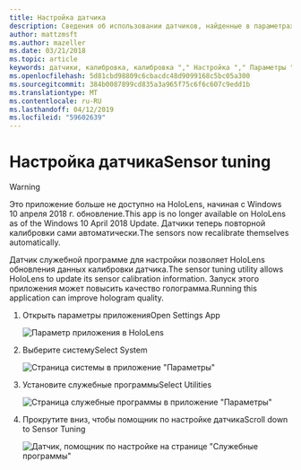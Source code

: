 ```yaml
---
title: Настройка датчика
description: Сведения об использовании датчиков, найденные в параметрах HoloLens служебной программе для настройки.
author: mattzmsft
ms.author: mazeller
ms.date: 03/21/2018
ms.topic: article
keywords: датчики, калибровка, калибровка "," Настройка "," Параметры "," Практическое руководство
ms.openlocfilehash: 5d81cbd98809c6cbacdc48d9099168c5bc05a300
ms.sourcegitcommit: 384b0087899cd835a3a965f75c6f6c607c9edd1b
ms.translationtype: MT
ms.contentlocale: ru-RU
ms.lasthandoff: 04/12/2019
ms.locfileid: "59602639"
---
```

# <a name="sensor-tuning"></a><span data-ttu-id="48782-104">Настройка датчика</span><span class="sxs-lookup"><span data-stu-id="48782-104">Sensor tuning</span></span>

>[!WARNING]
><span data-ttu-id="48782-105">Это приложение больше не доступно на HoloLens, начиная с Windows 10 апреля 2018 г. обновление.</span><span class="sxs-lookup"><span data-stu-id="48782-105">This app is no longer available on HoloLens as of the Windows 10 April 2018 Update.</span></span> <span data-ttu-id="48782-106">Датчики теперь повторной калибровки сами автоматически.</span><span class="sxs-lookup"><span data-stu-id="48782-106">The sensors now recalibrate themselves automatically.</span></span> 

<span data-ttu-id="48782-107">Датчик служебной программе для настройки позволяет HoloLens обновления данных калибровки датчика.</span><span class="sxs-lookup"><span data-stu-id="48782-107">The sensor tuning utility allows HoloLens to update its sensor calibration information.</span></span> <span data-ttu-id="48782-108">Запуск этого приложения может повысить качество голограмма.</span><span class="sxs-lookup"><span data-stu-id="48782-108">Running this application can improve hologram quality.</span></span>

1. <span data-ttu-id="48782-109">Открыть параметры приложения</span><span class="sxs-lookup"><span data-stu-id="48782-109">Open Settings App</span></span>

   ![Параметр приложения в HoloLens](images/settingssensortuning-500px.png)
  
2. <span data-ttu-id="48782-111">Выберите систему</span><span class="sxs-lookup"><span data-stu-id="48782-111">Select System</span></span>

   ![Страница системы в приложение "Параметры"](images/systemsensortuning-500px.png)
  
3. <span data-ttu-id="48782-113">Установите служебные программы</span><span class="sxs-lookup"><span data-stu-id="48782-113">Select Utilities</span></span>

   ![Страница служебные программы в приложение "Параметры"](images/utilitiessensortuning-500px.png)
  
4. <span data-ttu-id="48782-115">Прокрутите вниз, чтобы помощник по настройке датчика</span><span class="sxs-lookup"><span data-stu-id="48782-115">Scroll down to Sensor Tuning</span></span>

   ![Датчик, помощник по настройке на странице "Служебные программы"](images/sensortuningsettingsapp-500px.png)
